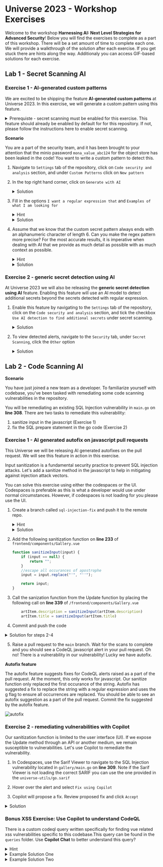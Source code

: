 # Universe 2023 - Workshop Exercises

Welcome to the workshop **Harnessing AI: Next Level Strategies for Advanced Security**!
Below you will find the exercises to complete as a part of this workshop. There will be a set amount of time to complete each one.
We will provide a walkthrough of the solution after each exercise.
If you get stuck there are hints along the way. Additionaly you can access GIF-based solutions for each exercise.


## Lab 1 - Secret Scanning AI 

### Exercise 1 - AI-generated custom patterns

We are excited to be shipping the feature **AI-generated custom patterns** at Universe 2023.
In this exercise, we will generate a custom pattern using this feature. 
<details>
<summary>Prerequiste - secret scanning must be enabled for this exercise. This feature should already be enabled by default for for this repository. If not, please follow the instructions here to enable secret scanning. </summary>

1. Navigate to the `Settings` tab of the repository, click on the `Code security and analysis` section, and click `Enable` under secret scanning.

    ![secret-scanning-enablement](https://github.com/octodemo/universe-wip/assets/68650974/fd1e12ad-5f36-4a77-a3a5-6e97db61c6ad)

</details>

**Scenario**

You are a part of the security team, and it has been brought to your attention that the minio password `mona_value_abc124` for the object store has been leaked in the code!
You want to write a custom pattern to detect this.

1. Navigate to `Settings` tab of the repository, click on `Code security and analysis` section, and under `Custom Patterns` click on `New pattern`
2. In the top right hand corner, click on `Generate with AI`
     <details>
    <summary> Solution </summary>
       
    ![secret-scanning-custom-ai-setting](https://github.com/octodemo/universe-wip/assets/68650974/ae7156c6-268e-4b56-8cb5-ad30c5fd1a2f)
    
     </details>

3. Fill in the options `I want a regular expression that` and `Examples of what I am looking for`

    <details>
      <summary> Hint </summary>
      You want to find a string that starts with `mona_value_`
    </details>
    
    <details>
      <summary> Solution </summary>
      
      ![secret-scanning-mona-value](https://github.com/octodemo/universe-wip/assets/68650974/052be656-400a-4f25-a0be-9d9f90602f93)
   
    </details>
    
4. Assume that we know that the custom secret pattern always ends with an alphanumeric character of length 6. Can you make the regex pattern more precise? For the most accurate results, it is imperative when dealing with AI that we provide as much detail as possible with as much context as possible.

    <details>
      <summary> Hint </summary>
      Provide the AI with more details about the pattern. Consider factors such as length. What about character composition? Is it entirely numerical? 
    </details>

    <details>
      <summary> Solution </summary>
      
      ![mona-value-6](https://github.com/octodemo/universe-wip/assets/68650974/e7eca0d5-98fb-4425-9da8-e1ae8a282df1)

    </details>

### Exercise 2 - generic secret detection using AI

At Universe 2023 we will also be releasing the **generic secret detection using AI** feature. Enabling this feature will use an AI model to detect additional secrets beyond the secrets detected with regular expression.

1. Enable this feature by navigating to the `Settings` tab of the repository, click on the `Code security and analysis` section, and tick the checkbox `Use AI detection to find additional secrets` under secret scanning.

   <details>
      <summary> Solution </summary>
    
   ![generic-ai-secret](https://github.com/octodemo/universe-wip/assets/68650974/0519aa0d-75a8-45e3-9fc5-f8d34ffd9bb2)

    </details>

2. To view detected alerts, navigate to the `Security` tab, under `Secret Scanning`, click the `Other` option

   <details>
      <summary> Solution </summary>
    
     ![generic-ai-alert](https://github.com/octodemo/universe-wip/assets/68650974/d8649f81-df12-4207-b533-09aec4f4e523)

    </details>

## Lab 2 - Code Scanning AI


**Scenario**

You have just joined a new team as a developer. To familiarize yourself with codebase, you've been tasked with remediating some code scanning vulnerabilities in the repository.

You will be remediating an existing SQL Injection vulnerability in `main.go` on **line 308**.
There are two tasks to remediate this vulnerability:
1. sanitize input in the javascript (Exercise 1)
2. fix the SQL prepare statement in the go code (Exercise 2)

### Exercise 1 - AI generated autofix on javascript pull requests

This Universe we will be releasing AI generated autofixes on the pull request. We will see this feature in action in this exercise. 

Input sanitization is a fundamental security practice to prevent SQL injection attacks. Let's add a sanitize method in the javascript to help in mitigating against injection attack vectors.

You can solve this exercise using either the codespaces or the UI. Codespaces is preferable as this is what a developer would use under normal circumstances. However, if codespaces is not loading for you please use the UI. 


1. Create a branch called `sql-injection-fix` and push it to the remote repo.

    <details>
      <summary> Hint </summary>
      Run the command:
        
      ```
        $ git checkout -b sql-injection-fix
        $ git push -u origin sql-injection-fix
      ```
     </details>

    <details>
      <summary> Solution </summary>  
        
      ![create-branch](https://github.com/octodemo/universe-wip/assets/68650974/4a162cb4-62d7-4ce6-9114-c5efefe60b2d)
  
    </details>
     

2. Add the following sanitization function on **line 233** of `frontend/components/Gallery.vue`

    ```js
    function sanitizeInput(input) {
        if (input == null) {
            return "";
        }
        //escape all occurances of apostrophe
        input = input.replace("'", "''");
    
        return input;
    }
    ```

3. Call the sanization function from the Update function by placing the following call on **line 339** of `/frontend/components/Gallery.vue`

    ```js
        artItem.description = sanitizeInput(artItem.description)
        artItem.title = sanitizeInput(artItem.title)
    ```

4. Commit and push the code

<details>
   <summary> Solution for steps 2-4 </summary>  
    
   ![sanitization](https://github.com/octodemo/universe-wip/assets/68650974/a85a6690-607d-467e-b6bf-3566ad73d5b9)
   
</details>

5. Raise a pull request to the `main` branch. Wait for the scans to complete and you should see a CodeQL javascript alert in your pull request. Oh no! There is a vulnerability in our vulnerability! Lucky we have autofix.

**Autofix feature**

The autofix feature suggests fixes for CodeQL alerts raised as a part of the pull request. At the moment, this only works for javascript. Our sanitize function only replaced the first occurance of the string. Autofix has suggested a fix to replace the string with a regular expression and uses the g flag to ensure all occurrences are replaced. You should be able to see an autofix suggestion as a part of the pull request. Commit the fix suggested by the autofix feature.

![autofix](https://github.com/octodemo/universe-wip/assets/68650974/5a8e2c68-fc68-47b1-ae6d-c0814444530c)


### Exercise 2 - remediating vulnerabilities with Copilot

Our sanitization function is limited to the user interface (UI). If we expose the Update method through an API or another medium, we remain susceptible to vulnerabilities. Let's use Copilot to remediate the vulnerability. 

1. In Codespaces, use the Sarif Viewer to navigate to the SQL Injection vulnerability located in `gallery/main.go` on **line 309**. Note if the Sarif Viewer is not loading the correct SARIF you can use the one provided in the `universe-utils/go.sarif`
   
2. Hover over the alert and select `Fix using Copilot`
3. Copilot will propose a fix. Review proposed fix and click `Accept`

<details>
   <summary> Solution </summary>  

![copilot-fix](https://github.com/octodemo/universe-wip/assets/68650974/8d8e7e54-ba87-444a-92fb-17f22f7a730a)

</details>

### Bonus XSS Exercise: Use Copilot to understand CodeQL 

There is a custom codeql query written specifically for finding vue related xss vulnerabilities specific to this codebase.This query can be found in the `queries` folder. Use **Copilot Chat** to better understand this query?

<details>
    <summary> Hint </summary>  
        
     Context is key. To get the most accurate results make sure you provide copilot with as much information as possible. Add the necessary files for context
  
</details>

<details>
   <summary> Example Solution One </summary>  
    
   Open the `queries/vue-xss.ql` file in the editor. In Copilot Chat ask: `/explain how vue-xss.ql works`
   

   ![vscode-codeql-part-one](https://github.com/octodemo/universe-wip/assets/68650974/c86f17f3-4526-42f7-8769-943fa70a7ed4)


</details>

<details>
   <summary> Example Solution Two </summary>  

   Open the `.github/codeql/codeql-config.yml` file in the editor. In Copilot Chat ask: `/explain how vue-xss.ql works`
    
   ![vscode-codeql-part-two](https://github.com/octodemo/universe-wip/assets/68650974/5af24638-8216-4622-9af5-7e7a1fb189cc)

   
</details>



